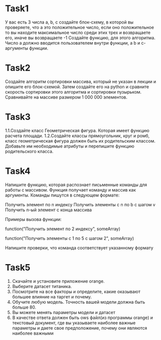 # Task1
У вас есть 3 числа a, b, c создайте блок-схему, в которой вы проверяете, что a это положительное число, если оно положительное то вы находите максимальное число среди этих трех и возвращаете его, иначе вы возвращаете -1 Создайте функцию, для этого алгоритма. Число a должно вводится пользователем внутри функции, а b и c- аргументы функции.

# Task2
Создайте алгоритм сортировки массива, который не указан в лекции и опишите его блок-схемой. Затем создайте его на python и сравните скорость сортировки этого алгоритма и сортировки пузырьком. 
Сравнивайте на массиве размером 1 000 000 элементов.

# Task3
1.1.Создайте класс Геометрическая фигура. Которая имеет функцию расчета площади.
1.2.Создайте классы прямоугольник, круг и ромб, класс геометрическая фигура должен быть их родительским классом. Добавьте им необходимые атрибуты и перепишите функцию родительского класса.

# Task4
Напишите функцию, которая распознает письменные команды для работы с массивом. Функция получает команду и массив как аргументы. Команды пишутся в следующем формате:

Получить элемент по n индексу
Получить элементы с n по b с шагом v
Получить n-ый элемент с конца массива

Примеры вызова функции:

function("Получить элемент по 2 индексу", someArray)

function("Получить элементы с 1 по 5 с шагом 2", someArray)

Напишите проверки, что команда соответствует указанному формату
# Task5

1. Скачайте и установите приложение orange.
2. Выберите датасет титаника.
3. Посмотрите на все факторы и определите, какие оказывают большее влияние на таргет и почему.
4. Обучите любую модель. Точность вашей модели должна быть больше 80.
5. Вы можете менять параметры модели и датасет
6. В качестве ответа должен быть ows файл(из программы orange) и текстовый документ, где вы указываете наиболее важные параметры и даете свое предположение, почему они являются наиболее важными
